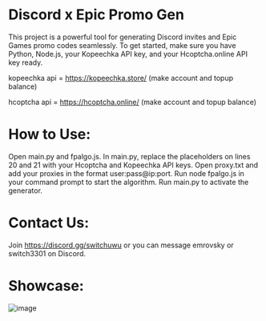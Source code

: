 # Discord x Epic Promo Gen 

This project is a powerful tool for generating Discord invites and Epic Games promo codes seamlessly. To get started, make sure you have Python, Node.js, your Kopeechka API key, and your Hcoptcha.online API key ready.

kopeechka api = https://kopeechka.store/ (make account and topup balance)

hcoptcha api = https://hcoptcha.online/ (make account and topup balance) 


# How to Use:

Open main.py and fpalgo.js.
In main.py, replace the placeholders on lines 20 and 21 with your Hcoptcha and Kopeechka API keys.
Open proxy.txt and add your proxies in the format user:pass@ip:port.
Run node fpalgo.js in your command prompt to start the algorithm.
Run main.py to activate the generator.


#  Contact Us:
Join https://discord.gg/switchuwu or you can message emrovsky or switch3301 on Discord.


# Showcase:
![image](https://github.com/emrovsky/epic-nitro-promo-gen/assets/85563550/ae883014-c29f-4025-96f0-2c13ad79eb56)
